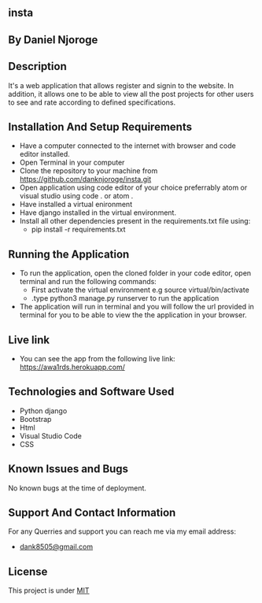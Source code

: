 ## insta
## By Daniel Njoroge

## Description
It's a web application that allows register and signin to the website. In addition, it allows one to be able to view all the post projects for other users to see and rate according to defined specifications.
## Installation And Setup Requirements
* Have a computer connected to the internet with browser and code editor installed.
* Open Terminal in your computer
* Clone the repository to your machine from https://github.com/danknjoroge/insta.git
* Open application using code editor of your choice preferrably atom or visual studio using code . or atom . 
* Have installed a virtual enironment
* Have django installed in the virtual environment. 
* Install all other dependencies present in the requirements.txt file using:
  + pip install -r requirements.txt

## Running the Application
* To run the application, open the cloned folder in your code editor, open terminal and run the following commands:
  + First activate the virtual environment e.g source virtual/bin/activate
  + .type python3 manage.py runserver to run the application
* The application will run in terminal and you will follow the url provided in terminal for you to be able to view the the application in your browser.

## Live link
* You can see the app from the following live link: https://awa1rds.herokuapp.com/

## Technologies and Software Used
* Python django
* Bootstrap
* Html
* Visual Studio Code
* CSS


## Known Issues and Bugs
No known bugs at the time of deployment.
## Support And Contact Information
For any Querries and support you can reach me via my email address:
* dank8505@gmail.com

## License
This project is under [MIT](LICENSE)
